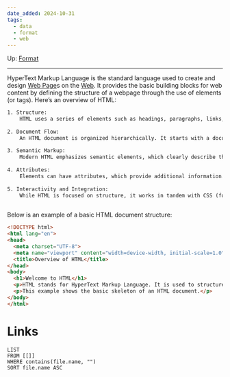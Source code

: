 ```yaml
---
date_added: 2024-10-31
tags:
  - data
  - format
  - web
---
```

Up: [Format](Format.md)
___
 HyperText Markup Language is the standard language used to create and design [Web Page](Web%20Page.md)s on the [Web](Web/Web.md). It provides the basic building blocks for web content by defining the structure of a webpage through the use of elements (or tags). Here’s an overview of HTML:
```html
1. Structure:  
    HTML uses a series of elements such as headings, paragraphs, links, lists, images, and more to structure content on a page. These elements are defined by tags, for example, <code><h1></code> for main headings or <code><p></code> for paragraphs.
    
2. Document Flow:  
    An HTML document is organized hierarchically. It starts with a document type declaration (<code><!DOCTYPE html></code>) followed by the root <code><html></code> element which is divided into the <code><head></code> (containing metadata, links to stylesheets, etc.) and the <code><body></code> (containing the content that is displayed in the browser).
    
3. Semantic Markup:  
    Modern HTML emphasizes semantic elements, which clearly describe their meaning in both the code and visually to the user. Examples include <code><header></code>, <code><footer></code>, <code><article></code>, and <code><section></code>. This practice improves accessibility and search engine optimization (SEO) for the webpage.
    
4. Attributes:  
    Elements can have attributes, which provide additional information. For instance, the <code>src</code> attribute in an <code><img></code> tag defines the image’s location, while the <code>href</code> attribute in an <code><a></code> tag specifies the destination of a link.
    
5. Interactivity and Integration:  
    While HTML is focused on structure, it works in tandem with CSS (for styling) and [JavaScript](JavaScript.md) (for interactivity) to create dynamic and visually appealing web pages.
    
```
Below is an example of a basic HTML document structure:

```html
<!DOCTYPE html>
<html lang="en">
<head>
  <meta charset="UTF-8">
  <meta name="viewport" content="width=device-width, initial-scale=1.0">
  <title>Overview of HTML</title>
</head>
<body>
  <h1>Welcome to HTML</h1>
  <p>HTML stands for HyperText Markup Language. It is used to structure information on the web.</p>
  <p>This example shows the basic skeleton of an HTML document.</p>
</body>
</html>
```
# Links
```dataview
LIST
FROM [[]]
WHERE contains(file.name, "")
SORT file.name ASC
```

